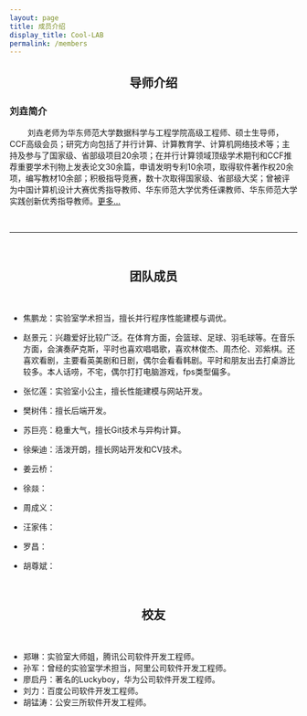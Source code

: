 ```yaml
---
layout: page
title: 成员介绍
display_title: Cool-LAB
permalink: /members
---
```


<center><h2><strong>导师介绍</strong></h2></center>

<h3><strong>刘垚简介</strong></h3>

&nbsp; &nbsp;&nbsp;&nbsp; &nbsp; 刘垚老师为华东师范大学数据科学与工程学院高级工程师、硕士生导师，CCF高级会员；研究方向包括了并行计算、计算教育学、计算机网络技术等；主持及参与了国家级、省部级项目20余项；在并行计算领域顶级学术期刊和CCF推荐重要学术刊物上发表论文30余篇，申请发明专利10余项，取得软件著作权20余项，编写教材10余部；积极指导竞赛，数十次取得国家级、省部级大奖；曾被评为中国计算机设计大赛优秀指导教师、华东师范大学优秀任课教师、华东师范大学实践创新优秀指导教师。[更多...](https://faculty.ecnu.edu.cn/_s37/ly2_6227/main.psp)

<br/>

****

<br/>

<center><h2><strong>团队成员</strong></h2></center>

<br/>

- 焦鹏龙：实验室学术担当，擅长并行程序性能建模与调优。

- 赵景元：兴趣爱好比较广泛。在体育方面，会篮球、足球、羽毛球等。在音乐方面，会演奏萨克斯，平时也喜欢唱唱歌，喜欢林俊杰、周杰伦、邓紫棋。还喜欢看剧，主要看英美剧和日剧，偶尔会看看韩剧。平时和朋友出去打桌游比较多。本人话唠，不宅，偶尔打打电脑游戏，fps类型偏多。

- 张忆莲：实验室小公主，擅长性能建模与网站开发。

- 樊树伟：擅长后端开发。

- 苏巨亮：稳重大气，擅长Git技术与异构计算。

- 徐柴迪：活泼开朗，擅长网站开发和CV技术。

- 姜云桥：

- 徐燚：

- 周成义：

- 汪家伟：

- 罗昌：

- 胡尊斌：

<br/>

<center><h2><strong>校友</strong></h2></center>

<br/>

- 郑琳：实验室大师姐，腾讯公司软件开发工程师。
- 孙军：曾经的实验室学术担当，阿里公司软件开发工程师。
- 廖启丹：著名的Luckyboy，华为公司软件开发工程师。
- 刘力：百度公司软件开发工程师。
- 胡锰涛：公安三所软件开发工程师。
<br/>
<br/>
<br/>

